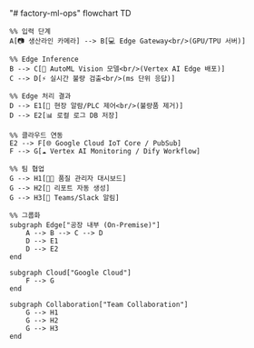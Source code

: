 "# factory-ml-ops" 
flowchart TD

    %% 입력 단계
    A[📷 생산라인 카메라] --> B[💻 Edge Gateway<br/>(GPU/TPU 서버)]

    %% Edge Inference
    B --> C[🧠 AutoML Vision 모델<br/>(Vertex AI Edge 배포)]
    C --> D[⚡ 실시간 불량 검출<br/>(ms 단위 응답)]

    %% Edge 처리 결과
    D --> E1[🚨 현장 알람/PLC 제어<br/>(불량품 제거)]
    D --> E2[📊 로컬 로그 DB 저장]

    %% 클라우드 연동
    E2 --> F[🌐 Google Cloud IoT Core / PubSub]
    F --> G[☁️ Vertex AI Monitoring / Dify Workflow]

    %% 팀 협업
    G --> H1[👩‍💻 품질 관리자 대시보드]
    G --> H2[📑 리포트 자동 생성]
    G --> H3[💬 Teams/Slack 알림]

    %% 그룹화
    subgraph Edge["공장 내부 (On-Premise)"]
        A --> B --> C --> D
        D --> E1
        D --> E2
    end

    subgraph Cloud["Google Cloud"]
        F --> G
    end

    subgraph Collaboration["Team Collaboration"]
        G --> H1
        G --> H2
        G --> H3
    end
